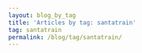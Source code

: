 ```yaml
---
layout: blog_by_tag
title: 'Articles by tag: santatrain'
tag: santatrain
permalink: /blog/tag/santatrain/
---
```

